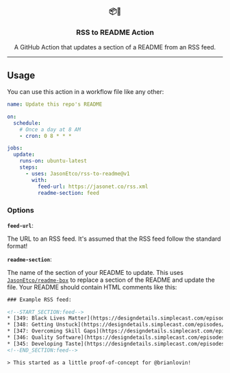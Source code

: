 <h3 align="center">📦🔖</h3>
<h3 align="center">RSS to README Action</h3>
<p align="center">A GitHub Action that updates a section of a README from an RSS feed.</p>

---

## Usage

You can use this action in a workflow file like any other:

```yml
name: Update this repo's README

on:
  schedule:
    # Once a day at 8 AM
    - cron: 0 8 * * *

jobs:
  update:
    runs-on: ubuntu-latest
    steps:
      - uses: JasonEtco/rss-to-readme@v1
        with:
          feed-url: https://jasonet.co/rss.xml
          readme-section: feed
```

### Options

**`feed-url`**:

The URL to an RSS feed. It's assumed that the RSS feed follow the standard format!

**`readme-section`**:

The name of the section of your README to update. This uses [`JasonEtco/readme-box`](https://github.com/JasonEtco/readme-box) to replace a section of the README and update the file. Your README should contain HTML comments like this:

```html
### Example RSS feed:

<!--START_SECTION:feed-->
* [349: Black Lives Matter](https://designdetails.simplecast.com/episodes/349-black-lives-matter-czdMW9KM)
* [348: Getting Unstuck](https://designdetails.simplecast.com/episodes/9ae0646c-9ae0646c)
* [347: Overcoming Skill Gaps](https://designdetails.simplecast.com/episodes/0a523f70-0a523f70)
* [346: Quality Software](https://designdetails.simplecast.com/episodes/94edbd03-94edbd03)
* [345: Developing Taste](https://designdetails.simplecast.com/episodes/3d318a0d-3d318a0d)
<!--END_SECTION:feed-->

> This started as a little proof-of-concept for @brianlovin!
